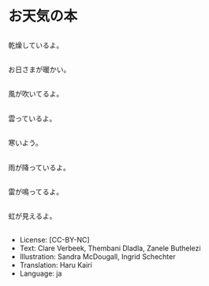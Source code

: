 # お天気の本

##
乾燥しているよ。

##
お日さまが暖かい。

##
風が吹いてるよ。

##
雲っているよ。

##
寒いよう。

##
雨が降っているよ。

##
雷が鳴ってるよ。

##
虹が見えるよ。

##
* License: [CC-BY-NC]
* Text: Clare Verbeek, Thembani Dladla, Zanele Buthelezi
* Illustration: Sandra McDougall, Ingrid Schechter
* Translation: Haru Kairi
* Language: ja
